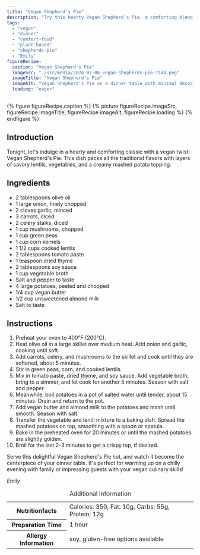 ```yaml
---
title: "Vegan Shepherd's Pie"
description: "Try this hearty Vegan Shepherd's Pie, a comforting blend of lentils, veggies, and creamy mashed potatoes, all plant-based."
tags:
  - "vegan"
  - "dinner"
  - "comfort-food"
  - "plant-based"
  - "shepherds-pie"
  - "Emily"
figureRecipe: 
  caption: "Vegan Shepherd's Pie"
  imageSrc: "./src/media/2024-07-06-vegan-shepherds-pie-7140.png"
  imageTitle: "Vegan Shepherd's Pie"
  imageAlt: "Vegan Shepherd's Pie on a dinner table with minimal decor, warm lighting, and simple tableware, highlighting a golden, crunchy topping."
  loading: "eager"
---
```


{% figure figureRecipe.caption %}
{% picture figureRecipe.imageSrc, figureRecipe.imageTitle, figureRecipe.imageAlt, figureRecipe.loading %}
{% endfigure %}

## Introduction

Tonight, let's indulge in a hearty and comforting classic with a vegan twist: Vegan Shepherd's Pie. This dish packs all the traditional flavors with layers of savory lentils, vegetables, and a creamy mashed potato topping.

## Ingredients

- 2 tablespoons olive oil
- 1 large onion, finely chopped
- 2 cloves garlic, minced
- 3 carrots, diced
- 2 celery stalks, diced
- 1 cup mushrooms, chopped
- 1 cup green peas
- 1 cup corn kernels
- 1 1/2 cups cooked lentils
- 2 tablespoons tomato paste
- 1 teaspoon dried thyme
- 2 tablespoons soy sauce
- 1 cup vegetable broth
- Salt and pepper to taste
- 4 large potatoes, peeled and chopped
- 1/4 cup vegan butter
- 1/2 cup unsweetened almond milk
- Salt to taste

## Instructions

1. Preheat your oven to 400°F (200°C).
2. Heat olive oil in a large skillet over medium heat. Add onion and garlic, cooking until soft.
3. Add carrots, celery, and mushrooms to the skillet and cook until they are softened, about 5 minutes.
4. Stir in green peas, corn, and cooked lentils.
5. Mix in tomato paste, dried thyme, and soy sauce. Add vegetable broth, bring to a simmer, and let cook for another 5 minutes. Season with salt and pepper.
6. Meanwhile, boil potatoes in a pot of salted water until tender, about 15 minutes. Drain and return to the pot.
7. Add vegan butter and almond milk to the potatoes and mash until smooth. Season with salt.
8. Transfer the vegetable and lentil mixture to a baking dish. Spread the mashed potatoes on top, smoothing with a spoon or spatula.
9. Bake in the preheated oven for 20 minutes or until the mashed potatoes are slightly golden.
10. Broil for the last 2-3 minutes to get a crispy top, if desired.

Serve this delightful Vegan Shepherd's Pie hot, and watch it become the centerpiece of your dinner table. It's perfect for warming up on a chilly evening with family or impressing guests with your vegan culinary skills!

*Emily*

<table><caption class='sr-only'>Additional Information</caption><tr><th>Nutritionfacts</th><td>Calories: 350, Fat: 10g, Carbs: 55g, Protein: 12g&nbsp;</td></tr><tr><th>Preparation Time</th><td>1 hour&nbsp;</td></tr><tr><th>Allergy Information</th><td>soy, gluten-free options available&nbsp;</td></tr></table>

